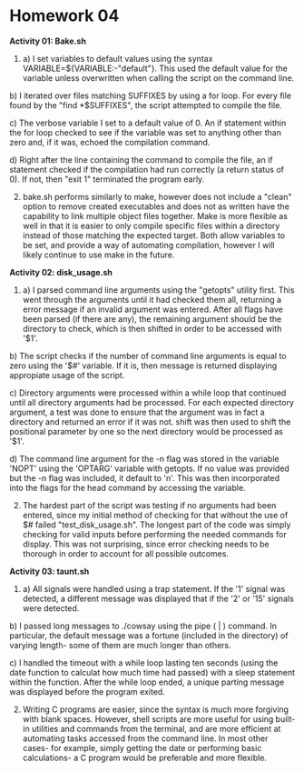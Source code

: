 Homework 04
===========

**Activity 01: Bake.sh**

1. a) I set variables to default values using the syntax VARIABLE=${VARIABLE:-"default"}. This used the default value for the variable unless overwritten when calling the script on the command line.

b) I iterated over files matching SUFFIXES by using a for loop. For every file found by the "find *$SUFFIXES", the script attempted to compile the file. 

c) The verbose variable I set to a default value of 0. An if statement within the for loop checked to see if the variable was set to anything other than zero and, if it was, echoed the compilation command.

d) Right after the line containing the command to compile the file, an if statement checked if the compilation had run correctly (a return status of 0). If not, then "exit 1" terminated the program early.

2. bake.sh performs similarly to make, however does not include a "clean" option to remove created executables and does not as written have the capability to link multiple object files together. Make is more flexible as well in that it is easier to only compile specific files within a directory instead of those matching the expected target. Both allow variables to be set, and provide a way of automating compilation, however I will likely continue to use make in the future.

**Activity 02: disk_usage.sh**

1. a) I parsed command line arguments using the "getopts" utility first. This went through the arguments until it had checked them all, returning a error message if an invalid argument was entered. After all flags have been parsed (if there are any), the remaining argument should be the directory to check, which is then shifted in order to be accessed with '$1'.

b) The script checks if the number of command line arguments is equal to zero using the '$#' variable. If it is, then message is returned displaying appropiate usage of the script.

c) Directory arguments were processed within a while loop that continued until all directory arguments had be processed. For each expected directory argument, a test was done to ensure that the argument was in fact a directory and returned an error if it was not. shift was then used to shift the positional parameter by one so the next directory would be processed as '$1'.

d) The command line argument for the -n flag was stored in the variable 'NOPT' using the 'OPTARG' variable with getopts. If no value was provided but the -n flag was included, it default to 'n'. This was then incorporated into the flags for the head command by accessing the variable.

2. The hardest part of the script was testing if no arguments had been entered, since my initial method of checking for that without the use of $# failed "test_disk_usage.sh". The longest part of the code was simply checking for valid inputs before performing the needed commands for display. This was not surprising, since error checking needs to be thorough in order to account for all possible outcomes.

**Activity 03: taunt.sh**

1. a) All signals were handled using a trap statement. If the '1' signal was detected, a different message was displayed that if the '2' or '15' signals were detected.

b) I passed long messages to ./cowsay using the pipe ( | ) command. In particular, the default message was a fortune (included in the directory) of varying length- some of them are much longer than others.

c) I handled the timeout with a while loop lasting ten seconds (using the date function to calculat how much time had passed) with a sleep statement within the function. After the while loop ended, a unique parting message was displayed before the program exited.

2. Writing C programs are easier, since the syntax is much more forgiving with blank spaces. However, shell scripts are more useful for using built-in utilities and commands from the terminal, and are more efficient at automating tasks accessed from the command line. In most other cases- for example, simply getting the date or performing basic calculations- a C program would be preferable and more flexible.


